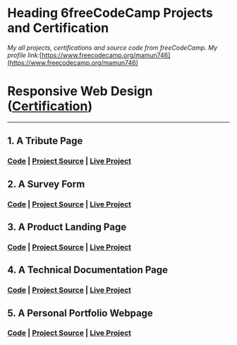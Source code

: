# Heading 6freeCodeCamp Projects and Certification

_My all projects, certifications and source code from freeCodeCamp. My profile link:_[https://www.freecodecamp.org/mamun746](https://www.freecodecamp.org/mamun746)

# Responsive Web Design ([Certification](https://www.freecodecamp.org/certification/mamun746/responsive-web-design))

---

## 1. A Tribute Page

### [Code](https://github.com/Mamun746/fcc-tribute-page) | [Project Source](https://learn.freecodecamp.org/responsive-web-design/responsive-web-design-projects/build-a-tribute-page) | [Live Project](https://fcc-tributepage.netlify.com/)

## 2. A Survey Form

### [Code](https://github.com/Mamun746/fcc-survey-form) | [Project Source](https://learn.freecodecamp.org/responsive-web-design/responsive-web-design-projects/build-a-survey-form) | [Live Project](https://fcc-survey-form-page.netlify.com/)

## 3. A Product Landing Page

### [Code](https://github.com/Mamun746/fcc-landing-page) | [Project Source](https://learn.freecodecamp.org/responsive-web-design/responsive-web-design-projects/build-a-product-landing-page) | [Live Project](https://fcc-landing-page.netlify.com/)

## 4. A Technical Documentation Page

### [Code](https://github.com/Mamun746/fcc-technical-documentation-page) | [Project Source](https://learn.freecodecamp.org/responsive-web-design/responsive-web-design-projects/build-a-technical-documentation-page) | [Live Project](https://fcc-documentation-page.netlify.com/)

## 5. A Personal Portfolio Webpage

### [Code](https://github.com/Mamun746/fcc-portfolio) | [Project Source](https://learn.freecodecamp.org/responsive-web-design/responsive-web-design-projects/build-a-personal-portfolio-webpage) | [Live Project](https://fcc-portfolio-page.netlify.com/)
